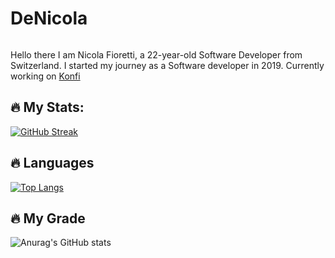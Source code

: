 # DeNicola
<img src="https://komarev.com/ghpvc/?username=DeNic0la&style=flat-square&color=blue" alt=""/>


Hello there 
I am Nicola Fioretti, a 22-year-old Software Developer from Switzerland. I started my journey as a Software developer in 2019.
Currently working on [Konfi](https://konfi.denic0la.ch/)


## :fire: My Stats:
[![GitHub Streak](https://github-readme-streak-stats-brown-phi.vercel.app?user=DeNic0la&theme=dark&date_format=j%20M%5B%20Y%5D)](https://git.io/streak-stats)
## :fire: Languages
[![Top Langs](https://github-readme-stats.vercel.app/api/top-langs/?username=DeNic0la&layout=compact&theme=vision-friendly-dark)](https://github.com/anuraghazra/github-readme-stats)
## :fire: My Grade
![Anurag's GitHub stats](https://github-readme-stats.vercel.app/api?username=DeNic0la&show_icons=true&theme=cobalt)
